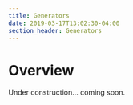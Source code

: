 ```yaml
---
title: Generators
date: 2019-03-17T13:02:30-04:00
section_header: Generators
---
```



# Overview
Under construction... coming soon.
